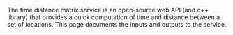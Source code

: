 The time distance matrix service is an open-source web API (and c++ library) that provides a quick computation of time and distance between a set of locations. This page documents the inputs and outputs to the service.
